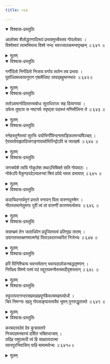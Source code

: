 ```yaml
---
title: ०६४

---
```

<div class="audioEmbed"  caption="सीतालक्ष्मी-वाचनम्" src="https://archive.org/download/nArAyaNIyam-shlokawise-audio/064/064_01.mp3"></div>
<details open><summary>विश्वास-प्रस्तुतिः</summary>

आलोक्य शैलोद्धरणादिरूपं प्रभावमुच्चैस्तव गोपलोकाः ।  
विश्वेश्वरं त्वामभिमत्य विश्वे नन्दः भवज्जातकमन्वपृच्छन् ॥ ६४१ ॥
</details>
<details><summary>मूलम्</summary>

आलोक्य शैलोद्धरणादिरूपं प्रभावमुच्चैस्तव गोपलोकाः ।  
विश्वेश्वरं त्वामभिमत्य विश्वे नन्दः भवज्जातकमन्वपृच्छन् ॥ ६४१ ॥
</details>



<div class="audioEmbed"  caption="सीतालक्ष्मी-वाचनम्" src="https://archive.org/download/nArAyaNIyam-shlokawise-audio/064/064_02.mp3"></div>
<details open><summary>विश्वास-प्रस्तुतिः</summary>

गर्गोदितो निर्गदितो निजाय वर्गाय तातेन तव प्रभावः ।  
पूर्वाधिक्स्त्वय्यनुराग एषामैधिष्ट तावद्बहुमानभारः ॥ ६४२॥
</details>
<details><summary>मूलम्</summary>

गर्गोदितो निर्गदितो निजाय वर्गाय तातेन तव प्रभावः ।  
पूर्वाधिक्स्त्वय्यनुराग एषामैधिष्ट तावद्बहुमानभारः ॥ ६४२॥
</details>



<div class="audioEmbed"  caption="सीतालक्ष्मी-वाचनम्" src="https://archive.org/download/nArAyaNIyam-shlokawise-audio/064/064_03.mp3"></div>
<details open><summary>विश्वास-प्रस्तुतिः</summary>

ततोऽवमानोदिततत्त्वबोधः सुराधिराजः सह दिव्यगव्या ।  
उपेत्य तुष्टाव स नष्टगर्वः स्पृष्ट्वा पदाब्जं मणिमौलिना ते ॥ ६४३ ॥
</details>
<details><summary>मूलम्</summary>

ततोऽवमानोदिततत्त्वबोधः सुराधिराजः सह दिव्यगव्या ।  
उपेत्य तुष्टाव स नष्टगर्वः स्पृष्ट्वा पदाब्जं मणिमौलिना ते ॥ ६४३ ॥
</details>



<div class="audioEmbed"  caption="सीतालक्ष्मी-वाचनम्" src="https://archive.org/download/nArAyaNIyam-shlokawise-audio/064/064_04.mp3"></div>
<details open><summary>विश्वास-प्रस्तुतिः</summary>

स्नेहस्तुनैस्त्वां सुरभिः पयोभिर्गोविन्दनामाङ्कितमभ्यषिञ्चत् ।  
ऐरावतोपाहृतदिव्यगङ्गापाथोभिरिन्द्रोऽपि च जातहर्षः ॥ ६४४ ॥
</details>
<details><summary>मूलम्</summary>

स्नेहस्तुनैस्त्वां सुरभिः पयोभिर्गोविन्दनामाङ्कितमभ्यषिञ्चत् ।  
ऐरावतोपाहृतदिव्यगङ्गापाथोभिरिन्द्रोऽपि च जातहर्षः ॥ ६४४ ॥
</details>



<div class="audioEmbed"  caption="सीतालक्ष्मी-वाचनम्" src="https://archive.org/download/nArAyaNIyam-shlokawise-audio/064/064_05.mp3"></div>
<details open><summary>विश्वास-प्रस्तुतिः</summary>

जगत्त्रयेशे त्वयि गोकुलेश तथाऽभिषिक्ते सति गोपवाटः ।  
नोकेऽपि वैकुण्ठपदेऽप्यलभ्यां श्रियं प्रपेदे भवतः प्रभावात् ॥ ६४५ ॥
</details>
<details><summary>मूलम्</summary>

जगत्त्रयेशे त्वयि गोकुलेश तथाऽभिषिक्ते सति गोपवाटः ।  
नोकेऽपि वैकुण्ठपदेऽप्यलभ्यां श्रियं प्रपेदे भवतः प्रभावात् ॥ ६४५ ॥
</details>



<div class="audioEmbed"  caption="सीतालक्ष्मी-वाचनम्" src="https://archive.org/download/nArAyaNIyam-shlokawise-audio/064/064_06.mp3"></div>
<details open><summary>विश्वास-प्रस्तुतिः</summary>

कदाचिदन्तर्यमुनं प्रभाते स्नायन् पिता वारुणपूरुषेण ।  
नीतस्तमानेतुमगाः पुरीं त्वं तां वारुणीं कारणमर्त्यरूपः ॥ ६४६ ॥
</details>
<details><summary>मूलम्</summary>

कदाचिदन्तर्यमुनं प्रभाते स्नायन् पिता वारुणपूरुषेण ।  
नीतस्तमानेतुमगाः पुरीं त्वं तां वारुणीं कारणमर्त्यरूपः ॥ ६४६ ॥
</details>



<div class="audioEmbed"  caption="सीतालक्ष्मी-वाचनम्" src="https://archive.org/download/nArAyaNIyam-shlokawise-audio/064/064_07.mp3"></div>
<details open><summary>विश्वास-प्रस्तुतिः</summary>

ससम्भ्रमं तेन जलाधिपेन प्रपूजितस्त्वं प्रतिगृह्य तातम् ।  
उपागतस्तत्क्षणमात्मगेहं पिताऽवदत्तच्चरितं निजेभ्यः ॥ ६४७ ॥
</details>
<details><summary>मूलम्</summary>

ससम्भ्रमं तेन जलाधिपेन प्रपूजितस्त्वं प्रतिगृह्य तातम् ।  
उपागतस्तत्क्षणमात्मगेहं पिताऽवदत्तच्चरितं निजेभ्यः ॥ ६४७ ॥
</details>



<div class="audioEmbed"  caption="सीतालक्ष्मी-वाचनम्" src="https://archive.org/download/nArAyaNIyam-shlokawise-audio/064/064_08.mp3"></div>
<details open><summary>विश्वास-प्रस्तुतिः</summary>

हरिं विनिश्चित्य भवन्तमेतान् भवत्पदालोकनबद्धतृष्णान् ।  
निरीक्ष्य विष्णो परमं पदं तद्दुरापमन्यैस्त्वमदीदृशस्तान् ॥ ६४८ ॥
</details>
<details><summary>मूलम्</summary>

हरिं विनिश्चित्य भवन्तमेतान् भवत्पदालोकनबद्धतृष्णान् ।  
निरीक्ष्य विष्णो परमं पदं तद्दुरापमन्यैस्त्वमदीदृशस्तान् ॥ ६४८ ॥
</details>



<div class="audioEmbed"  caption="सीतालक्ष्मी-वाचनम्" src="https://archive.org/download/nArAyaNIyam-shlokawise-audio/064/064_09.mp3"></div>
<details open><summary>विश्वास-प्रस्तुतिः</summary>

स्फुरत्परानन्दरसप्रवाहप्रपूर्णकैवल्यमहापयोधौ ।  
चिरं निमग्नाः खलु गोपसङ्घास्त्वयैव भूमन् पुनरुद्धृतास्ते ॥ ६४९ ॥
</details>
<details><summary>मूलम्</summary>

स्फुरत्परानन्दरसप्रवाहप्रपूर्णकैवल्यमहापयोधौ ।  
चिरं निमग्नाः खलु गोपसङ्घास्त्वयैव भूमन् पुनरुद्धृतास्ते ॥ ६४९ ॥
</details>



<div class="audioEmbed"  caption="सीतालक्ष्मी-वाचनम्" src="https://archive.org/download/nArAyaNIyam-shlokawise-audio/064/064_10.mp3"></div>
<details open><summary>विश्वास-प्रस्तुतिः</summary>

करबदरवदेवं देव कुत्रावतारे  
निजपदमनवाप्यं दर्शितं भक्तिभाजाम् ।  
तदिह पशुपरूपी त्वं हि साक्षात्परात्मा  
पवनपुरनिवासिन् पाहि मामामयेभ्यः ॥ ६४१०॥
</details>
<details><summary>मूलम्</summary>

करबदरवदेवं देव कुत्रावतारे  
निजपदमनवाप्यं दर्शितं भक्तिभाजाम् ।  
तदिह पशुपरूपी त्वं हि साक्षात्परात्मा  
पवनपुरनिवासिन् पाहि मामामयेभ्यः ॥ ६४१०॥
</details>

